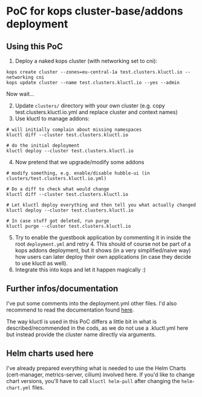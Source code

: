 # PoC for kops cluster-base/addons deployment

## Using this PoC
1. Deploy a naked kops cluster (with networking set to cni):
```shell
kops create cluster --zones=eu-central-1a test.clusters.kluctl.io --networking cni
kops update cluster --name test.clusters.kluctl.io --yes --admin
```

Now wait...

2. Update `clusters/` directory with your own cluster (e.g. copy test.clusters.kluctl.io.yml and replace cluster and context names)
3. Use kluctl to manage addons:
```
# will initially complain about missing namespaces
kluctl diff --cluster test.clusters.kluctl.io

# do the initial deployment
kluctl deploy --cluster test.clusters.kluctl.io
```
4. Now pretend that we upgrade/modify some addons
```
# modify something, e.g. enable/disable hubble-ui (in clusters/test.clusters.kluctl.io.yml)

# Do a diff to check what would change
kluctl diff --cluster test.clusters.kluctl.io

# Let kluctl deploy everything and then tell you what actually changed
kluctl deploy --cluster test.clusters.kluctl.io

# In case stuff got deleted, run purge
kluctl purge --cluster test.clusters.kluctl.io
```
5. Try to enable the guestbook application by commenting it in inside the root `deployment.yml` and retry 4. This
should of course not be part of a kops addons deployment, but it shows (in a very simplified/naive way) how
users can later deploy their own applications (in case they decide to use kluctl as well).
6. Integrate this into kops and let it happen magically :)

## Further infos/documentation

I've put some comments into the deployment.yml other files. I'd also recommend to read the documentation found
[here](https://github.com/codablock/kluctl).

The way kluctl is used in this PoC differs a little bit in what is described/recommended in the cods, 
as we do not use a .kluctl.yml here but instead provide the cluster name directly via arguments.

## Helm charts used here

I've already prepared everything what is needed to use the Helm Charts (cert-manager, metrics-server, cilium)
involved here. If you'd like to change chart versions, you'll have to call `kluctl helm-pull` after changing
the `helm-chart.yml` files.
